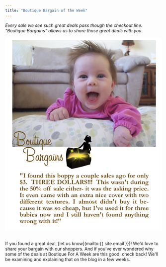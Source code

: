 ```yaml
---
title: "Boutique Bargain of the Week"
---
```


_Every sale we see such great deals pass though the checkout line. "Boutique Bargains" allows us to share those great deals with you._

![](/img/blog/bargain_boppy.png) 

If you found a great deal, [let us know](mailto:{{ site.email }})! We'd love to share your bargain with our shoppers. And if you've ever wondered why some of the deals at Boutique For A Week are this good, check back! We'll be examining and explaining that on the blog in a few weeks.
